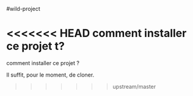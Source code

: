 #wild-project

<<<<<<< HEAD
comment installer ce projet t?
=======
comment installer ce projet ?

Il suffit, pour le moment, de cloner.
>>>>>>> upstream/master
